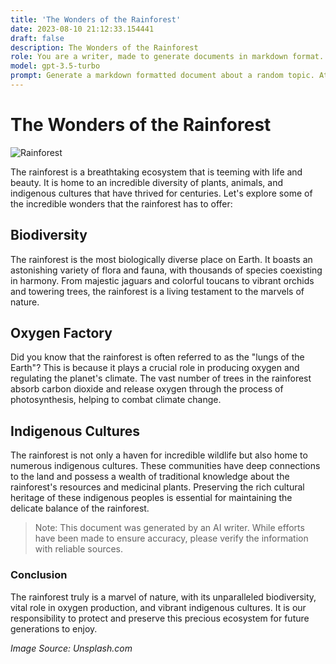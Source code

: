 ```yaml
---
title: 'The Wonders of the Rainforest'
date: 2023-08-10 21:12:33.154441
draft: false
description: The Wonders of the Rainforest
role: You are a writer, made to generate documents in markdown format. It is very important that all of the documents you generate are in valid markdown format.
model: gpt-3.5-turbo
prompt: Generate a markdown formatted document about a random topic. At the bottom, include a disclaimer explaining that the document was generated by you. The first line of the document should be the title. Make sure that the entire document is in proper markdown format, using a mix of various tags to make the document visually appealing.
---
```


# The Wonders of the Rainforest

![Rainforest](https://images.unsplash.com/photo-1489732286223-7a57ff8e6b67?ixlib=rb-1.2.1&auto=format&fit=crop&w=1950&q=80)

The rainforest is a breathtaking ecosystem that is teeming with life and beauty. It is home to an incredible diversity of plants, animals, and indigenous cultures that have thrived for centuries. Let's explore some of the incredible wonders that the rainforest has to offer:

## Biodiversity

The rainforest is the most biologically diverse place on Earth. It boasts an astonishing variety of flora and fauna, with thousands of species coexisting in harmony. From majestic jaguars and colorful toucans to vibrant orchids and towering trees, the rainforest is a living testament to the marvels of nature.

## Oxygen Factory

Did you know that the rainforest is often referred to as the "lungs of the Earth"? This is because it plays a crucial role in producing oxygen and regulating the planet's climate. The vast number of trees in the rainforest absorb carbon dioxide and release oxygen through the process of photosynthesis, helping to combat climate change.

## Indigenous Cultures

The rainforest is not only a haven for incredible wildlife but also home to numerous indigenous cultures. These communities have deep connections to the land and possess a wealth of traditional knowledge about the rainforest's resources and medicinal plants. Preserving the rich cultural heritage of these indigenous peoples is essential for maintaining the delicate balance of the rainforest.

> Note: This document was generated by an AI writer. While efforts have been made to ensure accuracy, please verify the information with reliable sources.

### Conclusion

The rainforest truly is a marvel of nature, with its unparalleled biodiversity, vital role in oxygen production, and vibrant indigenous cultures. It is our responsibility to protect and preserve this precious ecosystem for future generations to enjoy.

*Image Source: Unsplash.com*